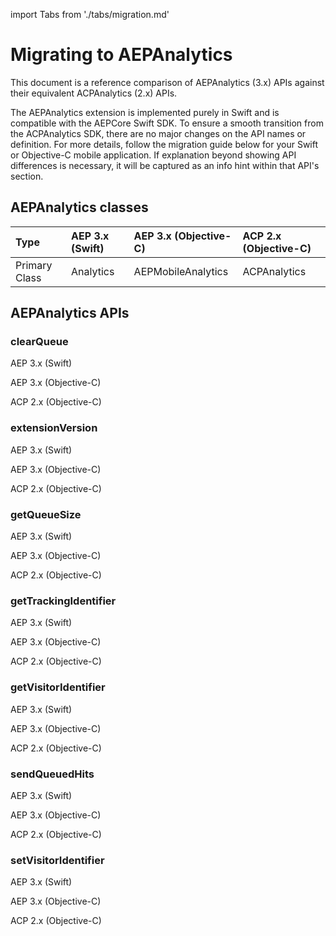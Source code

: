 import Tabs from './tabs/migration.md'

# Migrating to AEPAnalytics

This document is a reference comparison of AEPAnalytics (3.x) APIs against their equivalent ACPAnalytics (2.x) APIs.

The AEPAnalytics extension is implemented purely in Swift and is compatible with the AEPCore Swift SDK. To ensure a smooth transition from the ACPAnalytics SDK, there are no major changes on the API names or definition. For more details, follow the migration guide below for your Swift or Objective-C mobile application. If explanation beyond showing API differences is necessary, it will be captured as an info hint within that API's section.

## AEPAnalytics classes

| Type | AEP 3.x (Swift) | AEP 3.x (Objective-C) | ACP 2.x (Objective-C) |
| :--- | :--- | :--- | :--- |
| Primary Class | Analytics | AEPMobileAnalytics | ACPAnalytics |

## AEPAnalytics APIs

### clearQueue

<TabsBlock orientation="horizontal" slots="heading, content" repeat="3"/>

AEP 3.x (Swift)

<Tabs query="platform=aep-swift&api=clear-queue"/>

AEP 3.x (Objective-C)

<Tabs query="platform=aep-objc&api=clear-queue"/>

ACP 2.x (Objective-C)

<Tabs query="platform=acp-objc&api=clear-queue"/>

### extensionVersion

<TabsBlock orientation="horizontal" slots="heading, content" repeat="3"/>

AEP 3.x (Swift)

<Tabs query="platform=aep-swift&api=extension-version"/>

AEP 3.x (Objective-C)

<Tabs query="platform=aep-objc&api=extension-version"/>

ACP 2.x (Objective-C)

<Tabs query="platform=acp-objc&api=extension-version"/>

### getQueueSize

<TabsBlock orientation="horizontal" slots="heading, content" repeat="3"/>

AEP 3.x (Swift)

<Tabs query="platform=aep-swift&api=get-queue-size"/>

AEP 3.x (Objective-C)

<Tabs query="platform=aep-objc&api=get-queue-size"/>

ACP 2.x (Objective-C)

<Tabs query="platform=acp-objc&api=get-queue-size"/>

### getTrackingIdentifier

<TabsBlock orientation="horizontal" slots="heading, content" repeat="3"/>

AEP 3.x (Swift)

<Tabs query="platform=aep-swift&api=get-tracking-identifier"/>

AEP 3.x (Objective-C)

<Tabs query="platform=aep-objc&api=get-tracking-identifier"/>

ACP 2.x (Objective-C)

<Tabs query="platform=acp-objc&api=get-tracking-identifier"/>

### getVisitorIdentifier

<TabsBlock orientation="horizontal" slots="heading, content" repeat="3"/>

AEP 3.x (Swift)

<Tabs query="platform=aep-swift&api=get-visitor-identifier"/>

AEP 3.x (Objective-C)

<Tabs query="platform=aep-objc&api=get-visitor-identifier"/>

ACP 2.x (Objective-C)

<Tabs query="platform=acp-objc&api=get-visitor-identifier"/>

### sendQueuedHits

<TabsBlock orientation="horizontal" slots="heading, content" repeat="3"/>

AEP 3.x (Swift)

<Tabs query="platform=aep-swift&api=send-queued-hits"/>

AEP 3.x (Objective-C)

<Tabs query="platform=aep-objc&api=send-queued-hits"/>

ACP 2.x (Objective-C)

<Tabs query="platform=acp-objc&api=send-queued-hits"/>

### setVisitorIdentifier

<TabsBlock orientation="horizontal" slots="heading, content" repeat="3"/>

AEP 3.x (Swift)

<Tabs query="platform=aep-swift&api=set-visitor-identifier"/>

AEP 3.x (Objective-C)

<Tabs query="platform=aep-objc&api=set-visitor-identifier"/>

ACP 2.x (Objective-C)

<Tabs query="platform=acp-objc&api=set-visitor-identifier"/>


